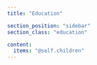 ```yaml
---
title: "Education"

section_position: "sidebar"
section_class: "education"

content:
  items: "@self.children"
---
```


